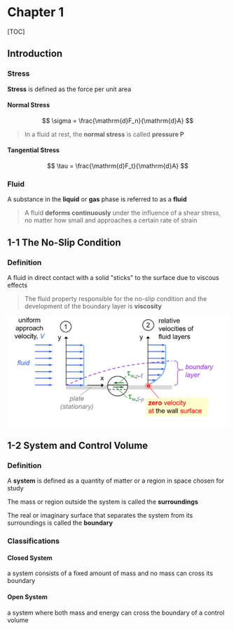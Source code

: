 # Chapter 1

[TOC]

## Introduction

### Stress

**Stress** is defined as the force per unit area

#### Normal Stress

$$
\sigma = \frac{\mathrm{d}F_n}{\mathrm{d}A}
$$

> In a fluid at rest, the **normal stress** is called **pressure P**

#### Tangential Stress

$$
\tau = \frac{\mathrm{d}F_t}{\mathrm{d}A}
$$

### Fluid

A substance in the **liquid** or **gas** phase is referred to as a **fluid**

> A fluid **deforms continuously** under the influence of a shear stress, no matter how small and approaches a certain rate of strain

## 1-1 The No-Slip Condition

### Definition

A fluid in direct contact with a solid "sticks" to the surface due to viscous effects

> The fluid property responsible for the no-slip condition and the development of the boundary layer is **viscosity**

<div align = center><img src = "../assets/CH1-1.png"></div>

## 1-2 System and Control Volume

### Definition

A **system** is defined as a quantity of matter or a region in space chosen for study

The mass or region outside the system is called the **surroundings**

The real or imaginary surface that separates the system from its surroundings is called the **boundary**

### Classifications

#### Closed System

a system consists of a fixed amount of mass and no mass can cross its boundary

#### Open System

a system where both mass and energy can cross the boundary of a control volume

